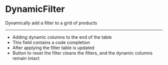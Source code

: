 DynamicFilter
=============

Dynamically add a filter to a grid of products

-------------

- Adding dynamic columns to the end of the table 
- This field contains a code completion 
- After applying the filter table is updated 
- Button to reset the filter cleans the filters, and the dynamic columns remain intact
